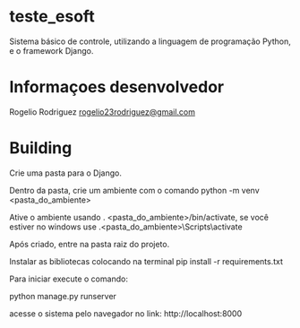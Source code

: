 # teste_esoft
Sistema básico de controle, utilizando a linguagem de programação Python, e o framework Django.

# Informaçoes desenvolvedor
Rogelio Rodriguez
rogelio23rodriguez@gmail.com

# Building
Crie uma pasta para o Django.

Dentro da pasta, crie um ambiente com o comando python -m venv <pasta_do_ambiente>

Ative o ambiente usando . <pasta_do_ambiente>/bin/activate, se você estiver no windows use .\<pasta_do_ambiente>\Scripts\activate

Após criado, entre na pasta raiz do projeto.

Instalar as bibliotecas colocando na terminal pip install -r requirements.txt

Para iniciar execute o comando:

python manage.py runserver

acesse o sistema pelo navegador no link: http://localhost:8000
